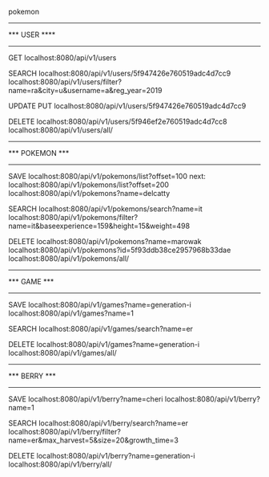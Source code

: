 pokemon

*************
*** USER ****
*************
GET
localhost:8080/api/v1/users

SEARCH
localhost:8080/api/v1/users/5f947426e760519adc4d7cc9
localhost:8080/api/v1/users/filter?name=ra&city=u&username=a&reg_year=2019

UPDATE
PUT localhost:8080/api/v1/users/5f947426e760519adc4d7cc9

DELETE
localhost:8080/api/v1/users/5f946ef2e760519adc4d7cc8
localhost:8080/api/v1/users/all/

***************
*** POKEMON ***
***************
SAVE
localhost:8080/api/v1/pokemons/list?offset=100
next: localhost:8080/api/v1/pokemons/list?offset=200
localhost:8080/api/v1/pokemons?name=delcatty

SEARCH
localhost:8080/api/v1/pokemons/search?name=it
localhost:8080/api/v1/pokemons/filter?name=it&baseexperience=159&height=15&weight=498

DELETE
localhost:8080/api/v1/pokemons?name=marowak
localhost:8080/api/v1/pokemons?id=5f93ddb38ce2957968b33dae
localhost:8080/api/v1/pokemons/all/

************
*** GAME ***
************
SAVE
localhost:8080/api/v1/games?name=generation-i
localhost:8080/api/v1/games?name=1

SEARCH
localhost:8080/api/v1/games/search?name=er

DELETE
localhost:8080/api/v1/games?name=generation-i
localhost:8080/api/v1/games/all/

*************
*** BERRY ***
*************
SAVE
localhost:8080/api/v1/berry?name=cheri
localhost:8080/api/v1/berry?name=1

SEARCH
localhost:8080/api/v1/berry/search?name=er
localhost:8080/api/v1/berry/filter?name=er&max_harvest=5&size=20&growth_time=3

DELETE
localhost:8080/api/v1/berry?name=generation-i
localhost:8080/api/v1/berry/all/
